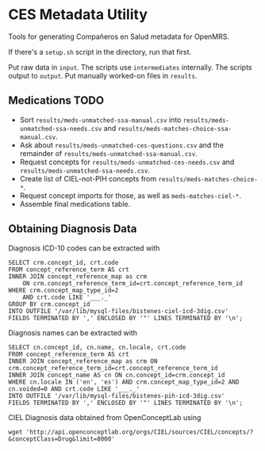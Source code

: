# CES Metadata Utility

Tools for generating Compañeros en Salud metadata for OpenMRS.

If there's a `setup.sh` script in the directory, run that first.

Put raw data in `input`. The scripts use `intermediates` internally.
The scripts output to `output`. Put manually worked-on files in
`results`.

## Medications TODO

- Sort `results/meds-unmatched-ssa-manual.csv` into
   `results/meds-unmatched-ssa-needs.csv` and
   `results/meds-matches-choice-ssa-manual.csv`.
- Ask about `results/meds-unmatched-ces-questions.csv` and the remainder
    of `results/meds-unmatched-ssa-manual.csv`.
- Request concepts for
   `results/meds-unmatched-ces-needs.csv` and
   `results/meds-unmatched-ssa-needs.csv`.
- Create list of CIEL-not-PIH concepts from `results/meds-matches-choice-*`.
- Request concept imports for those, as well as `meds-matches-ciel-*`.
- Assemble final medications table.

## Obtaining Diagnosis Data

Diagnosis ICD-10 codes can be extracted with

```
SELECT crm.concept_id, crt.code
FROM concept_reference_term AS crt
INNER JOIN concept_reference_map as crm
    ON crm.concept_reference_term_id=crt.concept_reference_term_id
WHERE crm.concept_map_type_id=2
    AND crt.code LIKE '___._'
GROUP BY crm.concept_id
INTO OUTFILE '/var/lib/mysql-files/bistenes-ciel-icd-3dig.csv'
FIELDS TERMINATED BY ',' ENCLOSED BY '"' LINES TERMINATED BY '\n';
```

Diagnosis names can be extracted with

```
SELECT cn.concept_id, cn.name, cn.locale, crt.code
FROM concept_reference_term AS crt
INNER JOIN concept_reference_map as crm ON crm.concept_reference_term_id=crt.concept_reference_term_id
INNER JOIN concept_name AS cn ON cn.concept_id=crm.concept_id
WHERE cn.locale IN ('en', 'es') AND crm.concept_map_type_id=2 AND cn.voided=0 AND crt.code LIKE '___._'
INTO OUTFILE '/var/lib/mysql-files/bistenes-pih-icd-3dig.csv'
FIELDS TERMINATED BY ',' ENCLOSED BY '"' LINES TERMINATED BY '\n';
```

CIEL Diagnosis data obtained from OpenConceptLab using

```
wget 'http://api.openconceptlab.org/orgs/CIEL/sources/CIEL/concepts/?&conceptClass=Drug&limit=8000'
```
